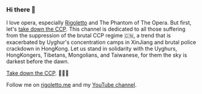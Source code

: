 ### Hi there 👋

I love opera, especially [Rigoletto](https://youtu.be/8A3zetSuYRg) and The Phantom of The Opera. But first, let's [take down the CCP](https://youtu.be/p-baX2JDfGI). This channel is dedicated to all those suffering from the suppression of the brutal CCP regime 🇨🇳, a trend that is exacerbated by Uyghur's concentration camps in XinJiang and brutal police crackdown in HongKong. Let us stand in solidarity with the Uyghurs, HongKongers, Tibetans, Mongolians, and Taiwanese, for them the sky is darkest before the dawn.

[Take down the CCP](https://youtu.be/p-baX2JDfGI). 👊👊👊

Follow me on [rigoletto.me](https://rigoletto.me) and my [YouTube channel](https://www.youtube.com/channel/UC4ZuhbaBzd8GODBbiSL_K_Q).
